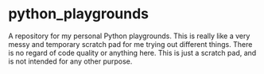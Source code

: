 # python_playgrounds
A repository for my personal Python playgrounds. 
This is really like a very messy and temporary scratch pad for me trying out different things. There is no regard of code quality or anything here. This is just a scratch pad, and is not intended for any other purpose. 
